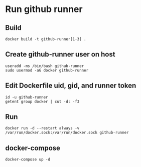 # Run github runner

## Build
`docker build -t github-runner[1-3] .`  

## Create github-runner user on host
`useradd -ms /bin/bash github-runner`  
`sudo usermod -aG docker github-runner`  

## Edit Dockerfile uid, gid, and runner token
`id -u github-runner`  
`getent group docker | cut -d: -f3`  

## Run
`docker run -d --restart always -v /var/run/docker.sock:/var/run/docker.sock github-runner`  

## docker-compose
`docker-compose up -d`  
